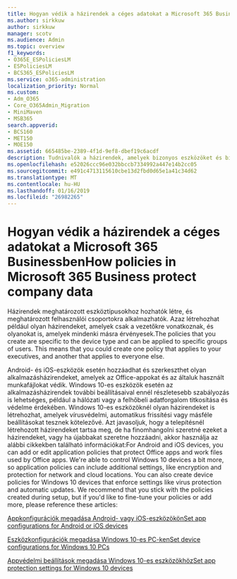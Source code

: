 ```yaml
---
title: Hogyan védik a házirendek a céges adatokat a Microsoft 365 Businessben
ms.author: sirkkuw
author: sirkkuw
manager: scotv
ms.audience: Admin
ms.topic: overview
f1_keywords:
- O365E_ESPoliciesLM
- ESPoliciesLM
- BCS365_ESPoliciesLM
ms.service: o365-administration
localization_priority: Normal
ms.custom:
- Adm_O365
- Core_O365Admin_Migration
- MiniMaven
- MSB365
search.appverid:
- BCS160
- MET150
- MOE150
ms.assetid: 665485be-2389-4f1d-9ef8-dbef19c6acdf
description: Tudnivalók a házirendek, amelyek bizonyos eszközöket és biztonsági csoportok védelme érdekében a vállalati adatok a felhasználó személyes eszközök.
ms.openlocfilehash: e52026ccc96e032bbccb7334992a447e14b2cc05
ms.sourcegitcommit: e491c4713115610cbe13d2fbd0d65e1a41c34d62
ms.translationtype: MT
ms.contentlocale: hu-HU
ms.lasthandoff: 01/16/2019
ms.locfileid: "26982265"
---
```

# <a name="how-policies-in-microsoft-365-business-protect-company-data"></a><span data-ttu-id="35b34-103">Hogyan védik a házirendek a céges adatokat a Microsoft 365 Businessben</span><span class="sxs-lookup"><span data-stu-id="35b34-103">How policies in Microsoft 365 Business protect company data</span></span>

<span data-ttu-id="35b34-p101">Házirendek meghatározott eszköztípusokhoz hozhatók létre, és meghatározott felhasználói csoportokra alkalmazhatók. Azaz létrehozhat például olyan házirendeket, amelyek csak a vezetőkre vonatkoznak, és olyanokat is, amelyek mindenki másra érvényesek.</span><span class="sxs-lookup"><span data-stu-id="35b34-p101">The policies that you create are specific to the device type and can be applied to specific groups of users. This means that you could create one policy that applies to your executives, and another that applies to everyone else.</span></span>
  
<span data-ttu-id="35b34-p102">Android- és iOS-eszközök esetén hozzáadhat és szerkeszthet olyan alkalmazásházirendeket, amelyek az Office-appokat és az általuk használt munkafájlokat védik. Windows 10-es eszközök esetén az alkalmazásházirendek további beállításaival ennél részletesebb szabályozás is lehetséges, például a hálózati vagy a felhőbeli adatforgalom titkosítása és védelme érdekében. Windows 10-es eszközöknél olyan házirendeket is létrehozhat, amelyek vírusvédelmi, automatikus frissítési vagy másféle beállításokat tesznek kötelezővé. Azt javasoljuk, hogy a telepítésnél létrehozott házirendeket tartsa meg, de ha finomhangolni szeretné ezeket a házirendeket, vagy ha újabbakat szeretne hozzáadni, akkor használja az alábbi cikkekben található információkat:</span><span class="sxs-lookup"><span data-stu-id="35b34-p102">For Android and iOS devices, you can add or edit application policies that protect Office apps and work files used by Office apps. We're able to control Windows 10 devices a bit more, so application policies can include additional settings, like encryption and protection for network and cloud locations. You can also create device policies for Windows 10 devices that enforce settings like virus protection and automatic updates. We recommend that you stick with the policies created during setup, but if you'd like to fine-tune your policies or add more, please reference these articles:</span></span>
  
[<span data-ttu-id="35b34-110">Appkonfigurációk megadása Android- vagy iOS-eszközökön</span><span class="sxs-lookup"><span data-stu-id="35b34-110">Set app configurations for Android or iOS devices</span></span>](app-protection-settings-for-android-and-ios.md)
  
[<span data-ttu-id="35b34-111">Eszközkonfigurációk megadása Windows 10-es PC-ken</span><span class="sxs-lookup"><span data-stu-id="35b34-111">Set device configurations for Windows 10 PCs</span></span>](protection-settings-for-windows-10-pcs.md)
  
[<span data-ttu-id="35b34-112">Appvédelmi beállítások megadása Windows 10-es eszközökhöz</span><span class="sxs-lookup"><span data-stu-id="35b34-112">Set app protection settings for Windows 10 devices</span></span>](protection-settings-for-windows-10-devices.md)
  


